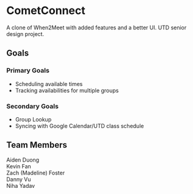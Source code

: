 # CometConnect
A clone of When2Meet with added features and a better UI. UTD senior design project.

## Goals
### Primary Goals
 - Scheduling available times
 - Tracking availabilities for multiple groups
### Secondary Goals
 - Group Lookup
 - Syncing with Google Calendar/UTD class schedule

## Team Members
Aiden Duong  
Kevin Fan  
Zach (Madeline) Foster  
Danny Vu  
Niha Yadav
